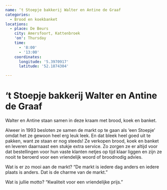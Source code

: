 ```yaml
---
name: ‘t Stoepje bakkerij Walter en Antine de Graaf
categories:
  - Brood en koekbanket
locations:
  - place: De Beurs
    city: Amersfoort, Kattenbroek
    'on': Thursday
    time:
      - '8:00'
      - '13:00'
    coordinates:
      longitude: '5.3970917'
      latitude: '52.1874304'

---
```


# ‘t Stoepje bakkerij Walter en Antine de Graaf

Walter en Antine staan samen in deze kraam met brood, koek en banket.

Alweer in 1993 besloten ze samen de markt op te gaan als ‘een Stoepje’ omdat het ze gewoon heel erg leuk leek. En dat bleek heel goed uit te pakken, want ze staan er nog steeds!
Ze verkopen brood, koek en banket en leveren daarnaast een stukje extra service. Zo zorgen ze er altijd voor dat bestellingen voor hun vaste klanten netjes op tijd klaar liggen en zijn ze nooit te beroerd voor een vriendelijk woord of broodnodig advies.

Wat is er zo mooi aan de markt?
“De markt is iedere dag anders en iedere plaats is anders. Dat is de charme van de markt.”

Wat is jullie motto?
“Kwaliteit voor een vriendelijke prijs.”